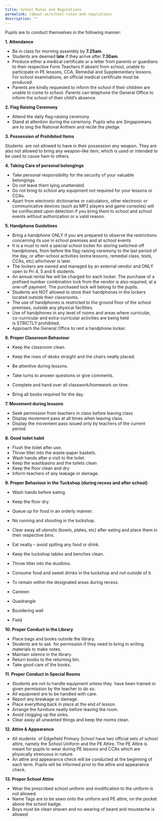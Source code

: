 ```yaml
---
title: School Rules and Regulations
permalink: /about-us/school-rules-and-regulations
description: ""
---
```

Pupils are to conduct themselves in the following manner:

**1. Attendance**  

*   Be in class for morning assembly by **7.25am**.
*   Students are deemed **late** if they arrive after **7.30am**.
*   Produce either a medical certificate or a letter from parents or guardians to their respective Form Teachers if absent from school, unable to participate in PE lessons, CCA, Remedial and Supplementary lessons. For school examinations, an official medical certificate must be produced.
*   Parents are kindly requested to inform the school if their children are unable to come to school. Parents can telephone the General Office to inform the school of their child’s absence.  
      
    

**2. Flag Raising Ceremony**  

*   Attend the daily flag-raising ceremony 
*   Stand at attention during the ceremony. Pupils who are Singaporeans are to sing the National Anthem and recite the pledge.

**3. Possession of Prohibited Items**

Students  are not allowed to have in their possession any weapon. They are also not allowed to bring any weapon-like item, which is used or intended to be used to cause ham to others.

  

**4. Taking Care of personal belongings**  

*   Take personal responsibility for the security of your valuable belongings. 
*   Do not leave them lying unattended.
*   Do not bring to school any equipment not required for your lessons or CCAs.
*   Apart from electronic dictionaries or calculators, other electronic or communicative devices (such as MP3 players and game consoles) will be confiscated upon detection if you bring them to school and school events without authorization or a valid reason.

**5. Handphone Guidelines**

*   Bring a handphone ONLY if you are prepared to observe the restrictions concerning its use in school premises and at school events
*   It is a must to rent a special school locker for storing switched-off handphones, from before the flag-raising ceremony to the last period of the day, or after-school activities (extra lessons, remedial class, tests, CCAs, etc) whichever is later. 
*   The lockers are owned and managed by an external vendor and ONLY open to Pri 4, 5 and 6 students.
*   An annual rental fee will be charged for each locker. The purchase of a prefixed number combination lock from the vendor is also required, at a one-off payment. The purchased lock will belong to the pupils.
*   Students are NOT allowed to store their handphones in the lockers located outside their classrooms. ·   
*   The use of handphones is restricted to the ground floor of the school premises, outside any physical facilities. 
*   Use of handphones in any level of rooms and areas where curricular, co-curricular and extra-curricular activities are being held is STRICTLY prohibited.      
*   Approach the General Office to rent a handphone locker.

  

**6. Proper Classroom Behaviour**

*   Keep the classroom clean.  
    
*   Keep the rows of desks straight and the chairs neatly placed.
*   Be attentive during lessons.
*   Take turns to answer questions or give comments.
*   Complete and hand over all classwork/homework on time.
*   Bring all books required for the day.

  

**7. Movement during lessons**

*   Seek permission from teachers in class before leaving class
*   Display movement pass at all times when leaving class.
*   Display the movement pass issued only by teachers of the current period.

  

**8. Good toilet habit**

*   Flush the toilet after use.
*   Throw litter into the waste-paper baskets.
*   Wash hands after a visit to the toilet.
*   Keep the washbasins and the toilets clean
*   Keep the floor clean and dry
*   Inform teachers of any leakage or damage.

  
**9. Proper Behaviour in the Tuckshop (during recess and after school)**  

*   Wash hands before eating. 
*   Keep the floor dry. 
*   Queue up for food in an orderly manner. 
*   No running and shouting in the tuckshop. 
*   Clear away all utensils (bowls, plates, etc) after eating and place them in their respective bins. 
*   Eat neatly – avoid spilling any food or drink. 
*   Keep the tuckshop tables and benches clean. 
*   Throw litter into the dustbins. 
*   Consume food and sweet drinks in the tuckshop and not outside of it.  
*   To remain within the designated areas during recess: 

*   Canteen
*   Quadrangle
*   Bouldering wall
*   Field

**10. Proper Conduct in the Library**  

*   Place bags and books outside the library. 
*   Students are to ask  for permission if they need to bring in writing materials to make notes. 
*   Maintain silence in the library. 
*   Return books to the returning bin. 
*   Take good care of the books.

**11. Proper Conduct in Special Rooms**

*   Students are not to handle equipment unless they  have been trained or given permission by the teacher to do so. 
*   All equipment are to be handled with care. 
*   Report any breakage or damage. 
*   Place everything back in place at the end of lesson. 
*   Arrange the furniture neatly before leaving the room. 
*   Avoid clogging up the sinks. 
*   Clear away all unwanted things and keep the rooms clean.

  

**12. Attire & Appearance**  

*   All students  of Edgefield Primary School have two official sets of school attire, namely the School Uniform and the PE Attire. The PE Attire is meant for pupils to wear during PE lessons and CCAs which are physically strenuous in nature.
*   An attire and appearance check will be conducted at the beginning of each term. Pupils will be informed prior to the attire and appearance check.

  

**13. Proper School Attire**

*   Wear the prescribed school uniform and modification to the uniform is not allowed. 
*   Name Tags are to be sewn onto the uniform and PE attire, on the pocket above the school badge. 
*   Boys must be clean shaven and no wearing of beard and moustache is allowed